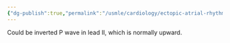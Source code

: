 ```yaml
---
{"dg-publish":true,"permalink":"/usmle/cardiology/ectopic-atrial-rhythm/","title":"ectopic atrial rhythm"}
---
```



Could be inverted P wave in lead II, which is normally upward.

